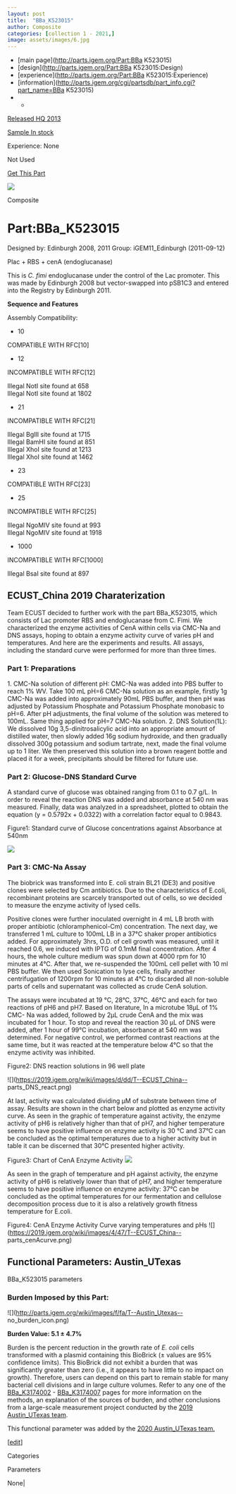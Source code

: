 ```yaml
---
layout: post
title:  "BBa_K523015"
author: Composite
categories: [collection 1 - 2021,] 
image: assets/images/6.jpg
---
```



  * [main page](http://parts.igem.org/Part:BBa K523015)
  * [design](http://parts.igem.org/Part:BBa K523015:Design)
  * [experience](http://parts.igem.org/Part:BBa K523015:Experience)
  * [information](http://parts.igem.org/cgi/partsdb/part_info.cgi?part_name=BBa K523015)
  *   * 

[Released HQ 2013](http://parts.igem.org/Help:Part_Status_Box)

[Sample In stock](http://parts.igem.org/Help:Part_Status_Box)

Experience: None

Not Used

[ Get This Part](http://parts.igem.org/partsdb/get_part.cgi?part=BBa_K523015)

![](http://parts.igem.org/images/partbypart/icon_composite.png)

Composite

# Part:BBa_K523015

Designed by: Edinburgh 2008, 2011   Group: iGEM11_Edinburgh   (2011-09-12)

Plac + RBS + cenA (endoglucanase)

This is _C. fimi_ endoglucanase under the control of the Lac promoter. This
was made by Edinburgh 2008 but vector-swapped into pSB1C3 and entered into the
Registry by Edinburgh 2011.

  
**Sequence and Features**

  

Assembly Compatibility:

  * 10

COMPATIBLE WITH RFC[10]

  * 12

INCOMPATIBLE WITH RFC[12]

Illegal NotI site found at 658  
Illegal NotI site found at 1802  

  * 21

INCOMPATIBLE WITH RFC[21]

Illegal BglII site found at 1715  
Illegal BamHI site found at 851  
Illegal XhoI site found at 1213  
Illegal XhoI site found at 1462  

  * 23

COMPATIBLE WITH RFC[23]

  * 25

INCOMPATIBLE WITH RFC[25]

Illegal NgoMIV site found at 993  
Illegal NgoMIV site found at 1918  

  * 1000

INCOMPATIBLE WITH RFC[1000]

Illegal BsaI site found at 897  

  

  

  

## ECUST_China 2019 Charaterization

Team ECUST decided to further work with the part BBa_K523015, which consists
of Lac promoter RBS and endoglucanase from C. Fimi. We characterized the
enzyme activities of CenA within cells via CMC-Na and DNS assays, hoping to
obtain a enzyme activity curve of varies pH and temperatures. And here are the
experiments and results. All assays, including the standard curve were
performed for more than three times.

### Part 1: Preparations

1\. CMC-Na solution of different pH: CMC-Na was added into PBS buffer to reach
1% WV. Take 100 mL pH=6 CMC-Na solution as an example, firstly 1g CMC-Na was
added into approximately 90mL PBS buffer, and then pH was adjusted by
Potassium Phosphate and Potassium Phosphate monobasic to pH=6. After pH
adjustments, the final volume of the solution was metered to 100mL. Same thing
applied for pH=7 CMC-Na solution. 2\. DNS Solution(1L): We dissolved 10g
3,5-dinitrosalicylic acid into an appropriate amount of distilled water, then
slowly added 16g sodium hydroxide, and then gradually dissolved 300g potassium
and sodium tartrate, next, made the final volume up to 1 liter. We then
preserved this solution into a brown reagent bottle and placed it for a week,
precipitants should be filtered for future use.

### Part 2: Glucose-DNS Standard Curve

A standard curve of glucose was obtained ranging from 0.1 to 0.7 g/L. In order
to reveal the reaction DNS was added and absorbance at 540 nm was measured.
Finally, data was analyzed in a spreadsheet, plotted to obtain the equation (y
= 0.5792x + 0.0322) with a correlation factor equal to 0.9843.

Figure1: Standard curve of Glucose concentrations against Absorbance at 540nm

![](https://2019.igem.org/wiki/images/9/9c/T--ECUST_China--parts_std.png)

### Part 3: CMC-Na Assay

The biobrick was transformed into E. coli strain BL21 (DE3) and positive
clones were selected by Cm antibiotics. Due to the characteristics of E.coli,
recombinant proteins are scarcely transported out of cells, so we decided to
measure the enzyme activity of lysed cells.

Positive clones were further inoculated overnight in 4 mL LB broth with proper
antibiotic (chloramphenicol-Cm) concentration. The next day, we transferred 1
mL culture to 100mL LB in a 37℃ shaker proper antibiotics added. For
approximately 3hrs, O.D. of cell growth was measured, until it reached 0.6, we
induced with IPTG of 0.1mM final concentration. After 4 hours, the whole
culture medium was spun down at 4000 rpm for 10 minutes at 4℃. After that, we
re-suspended the 100mL cell pellet with 10 ml PBS buffer. We then used
Sonication to lyse cells, finally another centrifugation of 1200rpm for 10
minutes at 4℃ to discarded all non-soluble parts of cells and supernatant was
collected as crude CenA solution.

The assays were incubated at 19 °C, 28°C, 37°C, 46°C and each for two
reactions of pH6 and pH7. Based on literature, In a microtube 18μL of 1% CMC-
Na was added, followed by 2μL crude CenA and the mix was incubated for 1 hour.
To stop and reveal the reaction 30 μL of DNS were added, after 1 hour of 99°C
incubation, absorbance at 540 nm was determined. For negative control, we
performed contrast reactions at the same time, but it was reacted at the
temperature below 4°C so that the enzyme activity was inhibited.

Figure2: DNS reaction solutions in 96 well plate

![](https://2019.igem.org/wiki/images/d/dd/T--ECUST_China--
parts_DNS_react.png)

At last, activity was calculated dividing μM of substrate between time of
assay. Results are shown in the chart below and plotted as enzyme activity
curve. As seen in the graphic of temperature against activity, the enzyme
activity of pH6 is relatively higher than that of pH7, and higher temperature
seems to have positive influence on enzyme activity is 30 °C and 37°C can be
concluded as the optimal temperatures due to a higher activity but in table it
can be discerned that 30°C presented higher activity.

Figure3: Chart of CenA Enzyme Activity
![](https://2019.igem.org/wiki/images/5/5a/T--ECUST_China--parts_chart.png)

As seen in the graph of temperature and pH against activity, the enzyme
activity of pH6 is relatively lower than that of pH7, and higher temperature
seems to have positive influence on enzyme activity: 37°C can be concluded as
the optimal temperatures for our fermentation and cellulose decomposition
process due to it is also a relatively growth fitness temperature for E.coli.

Figure4: CenA Enzyme Activity Curve varying temperatures and pHs
![](https://2019.igem.org/wiki/images/4/47/T--ECUST_China--
parts_cenAcurve.png)

  

  

## Functional Parameters: Austin_UTexas

BBa_K523015 parameters

### Burden Imposed by this Part:

![](http://parts.igem.org/wiki/images/f/fa/T--Austin_Utexas--
no_burden_icon.png)

**Burden Value: 5.1 ± 4.7%**

Burden is the percent reduction in the growth rate of _E. coli_ cells
transformed with a plasmid containing this BioBrick (± values are 95%
confidence limits). This BioBrick did not exhibit a burden that was
significantly greater than zero (i.e., it appears to have little to no impact
on growth). Therefore, users can depend on this part to remain stable for many
bacterial cell divisions and in large culture volumes. Refer to any one of the
[BBa_K3174002](http://parts.igem.org/Part:BBa_K3174002) \-
[BBa_K3174007](http://parts.igem.org/Part:BBa_K3174007) pages for more
information on the methods, an explanation of the sources of burden, and other
conclusions from a large-scale measurement project conducted by the [2019
Austin_UTexas team](http://2019.igem.org/Team:Austin_UTexas).

This functional parameter was added by the [2020 Austin_UTexas
team.](http://2020.igem.org/Team:Austin_UTexas/Contribution)

[[edit](http://parts.igem.org/partsdb/part_info.cgi?part_name=BBa_K523015)]

Categories

Parameters

None|

